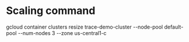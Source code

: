 # Scaling command
gcloud container clusters resize trace-demo-cluster --node-pool default-pool --num-nodes 3 --zone us-central1-c
